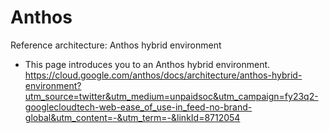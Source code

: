 # Anthos



Reference architecture: Anthos hybrid environment
- This page introduces you to an Anthos hybrid environment.
https://cloud.google.com/anthos/docs/architecture/anthos-hybrid-environment?utm_source=twitter&utm_medium=unpaidsoc&utm_campaign=fy23q2-googlecloudtech-web-ease_of_use-in_feed-no-brand-global&utm_content=-&utm_term=-&linkId=8712054